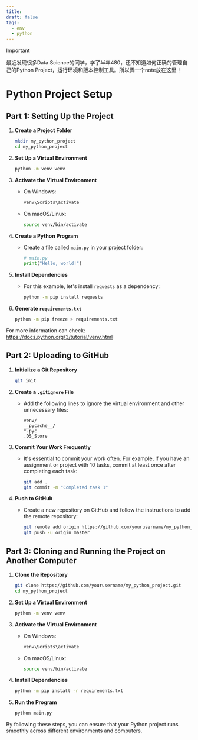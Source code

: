 ```yaml
---
title: 
draft: false
tags:
  - env
  - python
---
```


> [!important]
> 最近发现很多Data Science的同学，学了半年480，还不知道如何正确的管理自己的Python Project，运行环境和版本控制工具。所以弄一个note放在这里！

# Python Project Setup

## Part 1: Setting Up the Project

1. **Create a Project Folder**
    ```bash
    mkdir my_python_project
    cd my_python_project
    ```

2. **Set Up a Virtual Environment**
    ```bash
    python -m venv venv
    ```

3. **Activate the Virtual Environment**
    - On Windows:
        ```bash
        venv\Scripts\activate
        ```
    - On macOS/Linux:
        ```bash
        source venv/bin/activate
        ```

4. **Create a Python Program**
    - Create a file called `main.py` in your project folder:
        ```python
        # main.py
        print("Hello, world!")
        ```

5. **Install Dependencies**
    - For this example, let's install `requests` as a dependency:
        ```bash
        python -m pip install requests
        ```

6. **Generate `requirements.txt`**
    ```bash
    python -m pip freeze > requirements.txt
    ```

For more information can check: https://docs.python.org/3/tutorial/venv.html

## Part 2: Uploading to GitHub

1. **Initialize a Git Repository**
    ```bash
    git init
    ```

2. **Create a `.gitignore` File**
    - Add the following lines to ignore the virtual environment and other unnecessary files:
        ```
        venv/
        __pycache__/
        *.pyc
        .DS_Store
        ```

3. **Commit Your Work Frequently**
    - It's essential to commit your work often. For example, if you have an assignment or project with 10 tasks, commit at least once after completing each task:
        ```bash
        git add .
        git commit -m "Completed task 1"
        ```

4. **Push to GitHub**
    - Create a new repository on GitHub and follow the instructions to add the remote repository:
        ```bash
        git remote add origin https://github.com/yourusername/my_python_project.git
        git push -u origin master
        ```

## Part 3: Cloning and Running the Project on Another Computer

1. **Clone the Repository**
    ```bash
    git clone https://github.com/yourusername/my_python_project.git
    cd my_python_project
    ```

2. **Set Up a Virtual Environment**
    ```bash
    python -m venv venv
    ```

3. **Activate the Virtual Environment**
    - On Windows:
        ```bash
        venv\Scripts\activate
        ```
    - On macOS/Linux:
        ```bash
        source venv/bin/activate
        ```

4. **Install Dependencies**
    ```bash
    python -m pip install -r requirements.txt
    ```

5. **Run the Program**
    ```bash
    python main.py
    ```

By following these steps, you can ensure that your Python project runs smoothly across different environments and computers.
